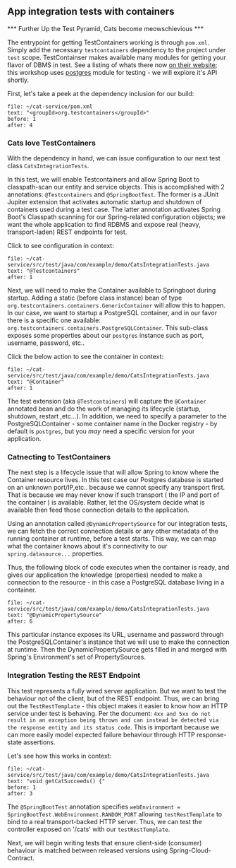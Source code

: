 ## App integration tests with containers

*** Further Up the Test Pyramid, Cats become meowschievious ***

The entrypoint for getting TestContainers working is through `pom.xml`. Simply add the necessary `testcontainers` dependency to the project under `test` scope. TestContainser makes available many modules for getting your flavor of DBMS in test. See a listing of whats there now [on their website](https://www.testcontainers.org/modules/databases/); this workshop uses [postgres](https://www.testcontainers.org/modules/databases/postgres/) module for testing - we will explore it's API shortly. 

First, let's take a peek at the dependency inclusion for our build:

```editor:select-matching-text
file: ~/cat-service/pom.xml
text: "<groupId>org.testcontainers</groupId>"
before: 1
after: 4
```

### Cats love TestContainers

With the dependency in hand, we can issue configuration to our next test class `CatsIntegrationTests`. 

In this test, we will enable Testcontainers and allow Spring Boot to classpath-scan our entity and service objects. This is accomplished with 2 annotations: `@Testcontainers` and `@SpringBootTest`. The former is a JUnit Jupiter extension that activates automatic startup and shutdown of containers used during a test case. The latter annotation activates Spring Boot's Classpath scanning for our Spring-related configuration objects; we want the whole application to find RDBMS and expose real (heavy, transport-laden) REST endpoints for test.

Click to see configuration in context:

```editor:select-matching-text
file: ~/cat-service/src/test/java/com/example/demo/CatsIntegrationTests.java
text: "@Testcontainers"
after: 1
```

Next, we will need to make the Container available to Springboot during startup. Adding a static (before class instance) bean of type `org.testcontainers.containers.GenericContainer` will allow this to happen. In our case, we want to startup a PostgreSQL container, and in our favor there is a specific one available: `org.testcontainers.containers.PostgreSQLContainer`. This sub-class exposes some properties about our `postgres` instance such as port, username, password, etc..


Click the below action to see the container in context:

```editor:select-matching-text
file: ~/cat-service/src/test/java/com/example/demo/CatsIntegrationTests.java
text: "@Container"
after: 1
```

The test extension (aka `@Testcontainers`) will capture the `@Container` annotated bean and do the work of managing its lifecycle (startup, shutdown, restart ,etc...). In addition, we need to specify a parameter to the PostgreSQLContainer - some container name in the Docker registry - by default is `postgres`, but you *may* need a specific version for
your application.

### Catnecting to TestContainers

The next step is a lifecycle issue that will allow Spring to know where the Container resource lives. In this test case 
our Postgres database is started on an unknown port/IP,etc.. because we cannot specify any transport first. That is because we may never know if such transport ( the IP and port of the container ) is available. Rather, let the OS/system decide what is available then feed those connection details to the application.

Using an annotation called `@DynamicPropertySource` for our integration tests, we can fetch the correct connection details or any other metadata of the running container at runtime, before a test starts. This way, we can map what the container knows about it's connectivity to our `spring.datasource...` properties.

Thus, the following block of code executes when the container is ready, and gives our application the knowledge (properties) needed to make a connection to the resource - in this case a PostgreSQL database living in a container.

```editor:select-matching-text
file: ~/cat-service/src/test/java/com/example/demo/CatsIntegrationTests.java
text: "@DynamicPropertySource"
after: 6
```

This particular instance exposes its URL, username and password through the PostgreSQLContainer's instance that we will use to make the connection at runtime. Then the DynamicPropertySource gets filled in and merged with Spring's Environment's set of PropertySources.

### Integration Testing the REST Endpoint

This test represents a fully wired server application. But we want to test the behaviour not of the client, but of the REST endpoint. Thus, we can bring out the `TestRestTemplate` - this object makes it easier to know how an HTTP service under test is behaving. Per the document: `4xx and 5xx do not result in an exception being thrown and can instead be detected via the response entity and its status code`. This is important because we can more easily model expected failure behaviour through HTTP response-state assertions.

Let's see how this works in context:

```editor:select-matching-text
file: ~/cat-service/src/test/java/com/example/demo/CatsIntegrationTests.java
text: "void getCatSucceeds() {"
before: 1
after: 3
```

The `@SpringBootTest` annotation specifies `webEnvironment = SpringBootTest.WebEnvironment.RANDOM_PORT` allowing `testRestTemplate` to bind to a real transport-backed HTTP server. Thus, we can test the controller exposed on '/cats' with our `testRestTemplate`.

Next, we will begin writing tests that ensure client-side (consumer) behaviour is matched between released versions using Spring-Cloud-Contract.